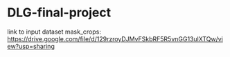# DLG-final-project

link to input dataset mask_crops: https://drive.google.com/file/d/129rzroyDJMvFSkbRF5R5vnGG13ulXTQw/view?usp=sharing
